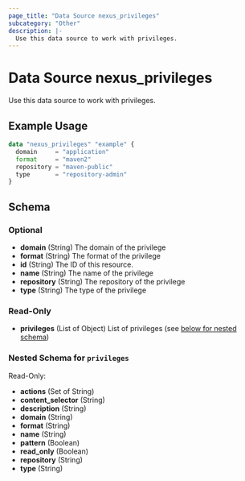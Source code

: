 ```yaml
---
page_title: "Data Source nexus_privileges"
subcategory: "Other"
description: |-
  Use this data source to work with privileges.
---
```

# Data Source nexus_privileges
Use this data source to work with privileges.
## Example Usage
```terraform
data "nexus_privileges" "example" {
  domain     = "application"
  format     = "maven2"
  repository = "maven-public"
  type       = "repository-admin"
}
```
<!-- schema generated by tfplugindocs -->
## Schema

### Optional

- **domain** (String) The domain of the privilege
- **format** (String) The format of the privilege
- **id** (String) The ID of this resource.
- **name** (String) The name of the privilege
- **repository** (String) The repository of the privilege
- **type** (String) The type of the privilege

### Read-Only

- **privileges** (List of Object) List of privileges (see [below for nested schema](#nestedatt--privileges))

<a id="nestedatt--privileges"></a>
### Nested Schema for `privileges`

Read-Only:

- **actions** (Set of String)
- **content_selector** (String)
- **description** (String)
- **domain** (String)
- **format** (String)
- **name** (String)
- **pattern** (Boolean)
- **read_only** (Boolean)
- **repository** (String)
- **type** (String)

